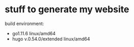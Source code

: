 # stuff to generate my website

build environment:
+ go1.11.6 linux/amd64
+ hugo v.0.54.0/extended linux/amd64


